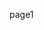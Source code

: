page1
<validation step="12591743-fa05-4cad-8ced-765201d894f9" />
<validation step="02af62d3-608c-4901-9636-30eca14168b4" />

<inject key="azureaduseremail"/>